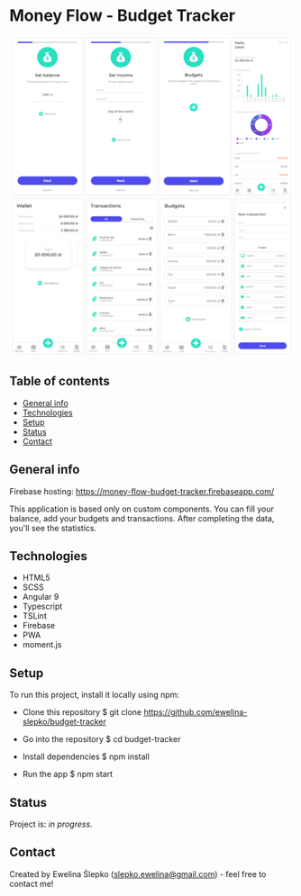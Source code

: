 # Money Flow - Budget Tracker
![screenshot](public/images/readme1.png)
![screenshot](public/images/readme2.png)

## Table of contents
* [General info](#general-info)
* [Technologies](#technologies)
* [Setup](#setup)
* [Status](#status)
* [Contact](#contact)

## General info
Firebase hosting:  https://money-flow-budget-tracker.firebaseapp.com/

This application is based only on custom components. 
You can fill your balance, add your budgets and transactions.
After completing the data, you'll see the statistics.


## Technologies
* HTML5
* SCSS
* Angular 9
* Typescript
* TSLint
* Firebase
* PWA
* moment.js

## Setup
To run this project, install it locally using npm:

* Clone this repository
$ git clone https://github.com/ewelina-slepko/budget-tracker

* Go into the repository
$ cd budget-tracker

* Install dependencies
$ npm install

* Run the app
$ npm start


## Status
Project is: _in progress_.

## Contact
Created by Ewelina Ślepko (slepko.ewelina@gmail.com) - feel free to contact me!
